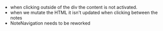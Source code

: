- when clicking outside of the div the content is not activated.
- when we mutate the HTML it isn't updated when clicking between the notes
- NoteNavigation needs to be reworked
